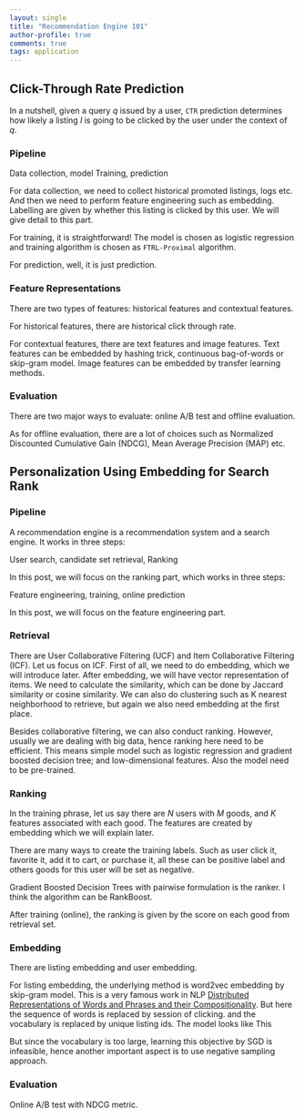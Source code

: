 ```yaml
---
layout: single
title: "Recommendation Engine 101"
author-profile: true
comments: true
tags: application
---
```




## Click-Through Rate Prediction

In a nutshell, given a query $q$ issued by a user, `CTR` prediction determines how likely a listing $l$ is going to be clicked by the user under the context of $q$.

### Pipeline

Data collection, model Training, prediction

For data collection, we need to collect historical promoted listings, logs etc. And then we need to perform feature engineering such as embedding. Labelling are given by whether this listing is clicked by this user. We will give detail to this part.

For training, it is straightforward! The model is chosen as logistic regression and training algorithm is chosen as `FTRL-Proximal` algorithm.

For prediction, well, it is just prediction.

### Feature Representations

There are two types of features: historical features and contextual features.

For historical features, there are historical click through rate.

For contextual features, there are text features and image features. Text features can be embedded by hashing trick, continuous bag-of-words or skip-gram model. Image features can be embedded by transfer learning methods.

### Evaluation

There are two major ways to evaluate: online A/B test and offline evaluation.

As for offline evaluation, there are a lot of choices such as Normalized Discounted Cumulative Gain (NDCG), Mean Average Precision (MAP) etc.

## Personalization Using Embedding for Search Rank

### Pipeline

A recommendation engine is a recommendation system and a search engine. It works in three steps:

User search, candidate set retrieval, Ranking

In this post, we will focus on the ranking part, which works in three steps:

Feature engineering, training, online prediction

In this post, we will focus on the feature engineering part.

### Retrieval

There are User Collaborative Filtering (UCF) and Item Collaborative Filtering (ICF). Let us focus on ICF. First of all, we need to do embedding, which we will introduce later. After embedding, we will have vector representation of items. We need to calculate the similarity, which can be done by Jaccard similarity or cosine similarity. We can also do clustering such as K nearest neighborhood to retrieve, but again we also need embedding at the first place.

Besides collaborative filtering, we can also conduct ranking. However, usually we are dealing with big data, hence ranking here need to be efficient. This means simple model such as logistic regression and gradient boosted decision tree; and low-dimensional features. Also the model need to be pre-trained.


### Ranking

In the training phrase, let us say there are $N$ users with $M$ goods, and $K$ features associated with each good. The features are created by embedding which we will explain later.

There are many ways to create the training labels. Such as user click it, favorite it, add it to cart, or purchase it, all these can be positive label and others goods for this user will be set as negative.

Gradient Boosted Decision Trees with pairwise formulation is the ranker. I think the algorithm can be RankBoost.

After training (online), the ranking is given by the score on each good from retrieval set.

### Embedding

There are listing embedding and user embedding.

For listing embedding, the underlying method is word2vec embedding by skip-gram model. This is a very famous work in NLP [Distributed Representations of Words and Phrases and their Compositionality](https://papers.nips.cc/paper/2013/hash/9aa42b31882ec039965f3c4923ce901b-Abstract.html). But here the sequence of words is replaced by session of clicking. and the vocabulary is replaced by unique listing ids. The model looks like This



 But since the vocabulary is too large, learning this objective by SGD is infeasible, hence another important aspect is to use negative sampling approach.

 ### Evaluation


 Online A/B test with NDCG metric.
